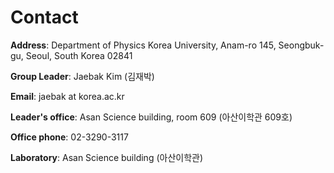 # Contact

**Address**: Department of Physics Korea University,
Anam-ro 145, Seongbuk-gu, Seoul, South Korea 02841

**Group Leader**: Jaebak Kim (김재박)

**Email**: jaebak at korea.ac.kr

**Leader's office**: Asan Science building, room 609 (아산이학관 609호)

**Office phone**: 02-3290-3117

**Laboratory**: Asan Science building (아산이학관)
